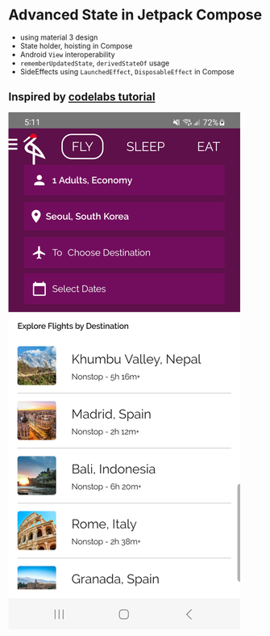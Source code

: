 # Advanced State in Jetpack Compose

* using material 3 design
* State holder, hoisting in Compose
* Android `View` interoperability
* `rememberUpdatedState`, `derivedStateOf` usage
* SideEffects using `LaunchedEffect`, `DisposableEffect` in Compose

## Inspired by [codelabs tutorial](https://github.com/android/codelab-android-compose/tree/main/AdvancedStateAndSideEffectsCodelab#readme)
![alt text](Screenshot_20240229_171135.png "Title")

